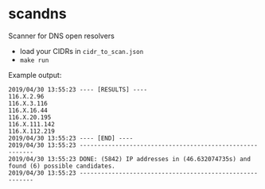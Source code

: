# scandns
Scanner for DNS open resolvers

* load your CIDRs in `cidr_to_scan.json`
* `make run`

Example output:
```
2019/04/30 13:55:23 ---- [RESULTS] ----
116.X.2.96
116.X.3.116
116.X.16.44
116.X.20.195
116.X.111.142
116.X.112.219
2019/04/30 13:55:23 ---- [END] ----
2019/04/30 13:55:23 ---------------------------------------------------------
2019/04/30 13:55:23 DONE: (5842) IP addresses in (46.632074735s) and found (6) possible candidates.
2019/04/30 13:55:23 ---------------------------------------------------------
```